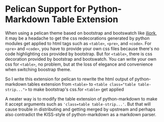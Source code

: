 # Pelican Support for Python-Markdown Table Extension

When using a pelican theme based on bootstrap and bootswatch like [iliork](http://github.com/yuex/pelican-iliork), it may be a headache to get the css redecorations generated by python modules get applied to html tags such as `<table>`, `<pre>`, and `<code>`. For `<pre>` and `<code>`, you have to provide your own css files because there's no code highlighting css provided by bootstrap. But for `<table>`, there is css decoration provided by bootstrap and bootswatch. You can write your own css for `<table>`, no problem, but at the loss of elegance and convenience when switching boostrap theme.

So I write this extension for pelican to rewrite the html output of python-markdown tables extension from `<table>` to `<table class="table table-strip...">` to make bootstrap's css.for `<table>` get applied

A neater way is to modify the table extension of python-markdown to make it accept arguments such as `'class=table table-strip...'`. But that will cause trouble in distributing and getting merged by upstream and perhaps also contradict the KISS-style of python-markdown as a markdown parser.
